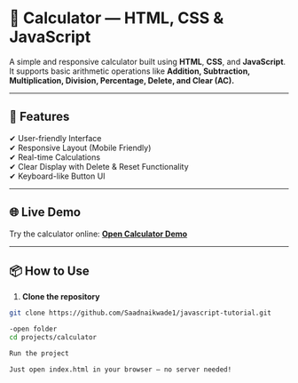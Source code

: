 # 🧮 Calculator — HTML, CSS & JavaScript

A simple and responsive calculator built using **HTML**, **CSS**, and **JavaScript**.  
It supports basic arithmetic operations like **Addition, Subtraction, Multiplication, Division, Percentage, Delete, and Clear (AC).**

---

## 🚀 Features

✔ User-friendly Interface  
✔ Responsive Layout (Mobile Friendly)  
✔ Real-time Calculations  
✔ Clear Display with Delete & Reset Functionality  
✔ Keyboard-like Button UI

---

## 🌐 Live Demo

Try the calculator online: [**Open Calculator Demo**](https://calculator-5ukz.onrender.com)

---

## 📦 How to Use

1. **Clone the repository**

```bash
git clone https://github.com/Saadnaikwade1/javascript-tutorial.git

-open folder
cd projects/calculator

Run the project

Just open index.html in your browser — no server needed!

```
